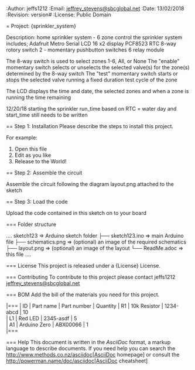 :Author: jeffs1212
:Email: jeffrey_stevens@sbcglobal.net
:Date: 13/02/2018
:Revision: version#
:License: Public Domain

= Project: {sprinkler_system}

Description:
  home sprinkler system - 6 zone control the sprinkler system 
  includes; 
    Adafruit Metro Serial 
    LCD 16 x2 display 
    PCF8523 RTC 
    8-way rotory switch 
    2 - momentary pushbutton switches 
    6 relay module

  The 8-way switch is used to select zones 1-6, All, or None 
  The "enable" momentary switch selects or unselects the selected valve(s) for the zone(s) determined by the 8-way switch 
  The "test" momentary switch starts or stops the selected valve running a fixed duration test cycle of the zone

  The LCD displays the time and date, the selected zones and when a zone is running the time remaining
  
  
  12/20/18  starting the sprinkler run_time based on RTC = water day and start_time still needs to be written
  
  

== Step 1: Installation
Please describe the steps to install this project.

For example:

1. Open this file
2. Edit as you like
3. Release to the World!

== Step 2: Assemble the circuit

Assemble the circuit following the diagram layout.png attached to the sketch

== Step 3: Load the code

Upload the code contained in this sketch on to your board

=== Folder structure

....
 sketch123                => Arduino sketch folder
  ├── sketch123.ino       => main Arduino file
  ├── schematics.png      => (optional) an image of the required schematics
  ├── layout.png          => (optional) an image of the layout
  └── ReadMe.adoc         => this file
....

=== License
This project is released under a {License} License.

=== Contributing
To contribute to this project please contact jeffs1212 <jeffrey_stevens@sbcglobal.net>

=== BOM
Add the bill of the materials you need for this project.

|===
| ID | Part name      | Part number | Quantity
| R1 | 10k Resistor   | 1234-abcd   | 10       
| L1 | Red LED        | 2345-asdf   | 5        
| A1 | Arduino Zero   | ABX00066    | 1        
|===


=== Help
This document is written in the _AsciiDoc_ format, a markup language to describe documents. 
If you need help you can search the http://www.methods.co.nz/asciidoc[AsciiDoc homepage]
or consult the http://powerman.name/doc/asciidoc[AsciiDoc cheatsheet]
